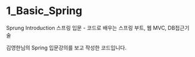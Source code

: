 # 1_Basic_Spring

Sprung Introduction
스프링 입문 - 코드로 배우는 스프링 부트, 웹 MVC, DB접근기술

김영한님의 Spring 입문강의를 보고 작성한 코드입니다.
